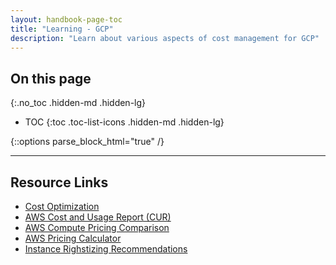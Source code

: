 ```yaml
---
layout: handbook-page-toc
title: "Learning - GCP"
description: "Learn about various aspects of cost management for GCP"
---
```



## On this page
{:.no_toc .hidden-md .hidden-lg}

- TOC
{:toc .toc-list-icons .hidden-md .hidden-lg}

{::options parse_block_html="true" /}

----

## Resource Links
- [Cost Optimization](https://wa.aws.amazon.com/wat.pillar.costOptimization.en.html)
- [AWS Cost and Usage Report (CUR)](https://docs.aws.amazon.com/cur/latest/userguide/what-is-cur.html)
- [AWS Compute Pricing Comparison](https://www.ec2instances.info/)
- [AWS Pricing Calculator](https://calculator.aws/#/)
- [Instance Righstizing Recommendations](https://docs.aws.amazon.com/awsaccountbilling/latest/aboutv2/ce-rightsizing.html)
